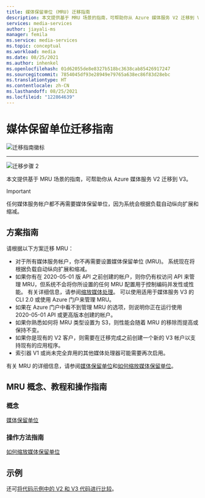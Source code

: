 ```yaml
---
title: 媒体保留单位 (MRU) 迁移指南
description: 本文提供基于 MRU 场景的指南，可帮助你从 Azure 媒体服务 V2 迁移到 V3。
services: media-services
author: jiayali-ms
manager: femila
ms.service: media-services
ms.topic: conceptual
ms.workload: media
ms.date: 08/25/2021
ms.author: inhenkel
ms.openlocfilehash: 01d62055de8e8327b518bc3638cab85426917247
ms.sourcegitcommit: 7854045df93e28949e79765a638ec86f83d28ebc
ms.translationtype: HT
ms.contentlocale: zh-CN
ms.lasthandoff: 08/25/2021
ms.locfileid: "122864639"
---
```

# <a name="media-reserved-units-migration-guidance"></a>媒体保留单位迁移指南

![迁移指南徽标](./media/migration-guide/azure-media-services-logo-migration-guide.svg)

<hr color="#5ea0ef" size="10">

![迁移步骤 2](./media/migration-guide/steps-4.svg)

本文提供基于 MRU 场景的指南，可帮助你从 Azure 媒体服务 V2 迁移到 V3。

> [!Important]
> 任何媒体服务帐户都不再需要媒体保留单位，因为系统会根据负载自动纵向扩展和缩减。 

## <a name="scenario-guidance"></a>方案指南

请根据以下方案迁移 MRU：

* 对于所有媒体服务帐户，你不再需要设置媒体保留单位 (MRU)。 系统现在将根据负载自动纵向扩展和缩减。
* 如果你有在 2020-05-01 版 API 之前创建的帐户，则你仍有权访问 API 来管理 MRU，但系统不会将你所设置的任何 MRU 配置用于控制编码并发性或性能。 有关详细信息，请参阅[缩放媒体处理](../previous/media-services-scale-media-processing-overview.md)。 可以使用适用于媒体服务 V3 的 CLI 2.0 或使用 Azure 门户来管理 MRU。
* 如果在 Azure 门户中看不到管理 MRU 的选项，则说明你正在运行使用 2020-05-01 API 或更高版本创建的帐户。
* 如果你熟悉如何将 MRU 类型设置为 S3，则性能会随着 MRU 的移除而提高或保持不变。
* 如果你是现有的 V2 客户，则需要在迁移完成之前创建一个新的 V3 帐户以支持现有的应用程序。 
* 索引器 V1 或尚未完全弃用的其他媒体处理器可能需要再次启用。 

有关 MRU 的详细信息，请参阅[媒体保留单位](concept-media-reserved-units.md)和[如何缩放媒体保留单位](media-reserved-units-cli-how-to.md)。

## <a name="mru-concepts-tutorials-and-how-to-guides"></a>MRU 概念、教程和操作指南

### <a name="concepts"></a>概念

[媒体保留单位](concept-media-reserved-units.md)

### <a name="how-to-guides"></a>操作方法指南

[如何缩放媒体保留单位](media-reserved-units-cli-how-to.md)

## <a name="samples"></a>示例

还可[将代码示例中的 V2 和 V3 代码进行比较](migrate-v-2-v-3-migration-samples.md)。
